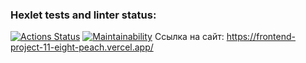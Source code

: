 ### Hexlet tests and linter status:
[![Actions Status](https://github.com/Katerus16/frontend-project-11/actions/workflows/hexlet-check.yml/badge.svg)](https://github.com/Katerus16/frontend-project-11/actions)
[![Maintainability](https://api.codeclimate.com/v1/badges/ee38075686e09e4049d7/maintainability)](https://codeclimate.com/github/Katerus16/frontend-project-11/maintainability)
Ссылка на сайт: https://frontend-project-11-eight-peach.vercel.app/